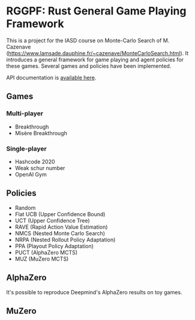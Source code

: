 # RGGPF: Rust General Game Playing Framework

This is a project for the IASD course on Monte-Carlo Search of M. Cazenave (https://www.lamsade.dauphine.fr/~cazenave/MonteCarloSearch.html). It introduces a general framework for game playing and agent policies for these games. Several games and policies have been implemented.

API documentation is [available here](https://www.lortex.org/rust-mcts/ggpf/).

## Games

### Multi-player
- Breakthrough
- Misère Breakthrough

### Single-player
- Hashcode 2020
- Weak schur number
- OpenAI Gym

## Policies

- Random
- Flat UCB (Upper Confidence Bound)
- UCT (Upper Confidence Tree)
- RAVE (Rapid Action Value Estimation)
- NMCS (Nested Monte Carlo Search)
- NRPA (Nested Rollout Policy Adaptation)
- PPA  (Playout Policy Adaptation)
- PUCT (AlphaZero MCTS)
- MUZ  (MuZero MCTS)

## AlphaZero

It's possible to reproduce Deepmind's AlphaZero results on toy games.

## MuZero

